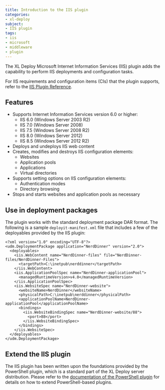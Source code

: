 ```yaml
---
title: Introduction to the IIS plugin
categories:
- xl-deploy
subject:
- IIS plugin
tags:
- iis
- microsoft
- middleware
- plugin
---
```


The XL Deploy Microsoft Internet Information Services (IIS) plugin adds the capability to perform IIS deployments and configuration tasks.

For IIS requirements and configuration items (CIs) that the plugin supports, refer to the [IIS Plugin Reference](/xl-deploy/latest/iisPluginManual.html).

## Features

* Supports Internet Information Services version 6.0 or higher:
    * IIS 6.0 (Windows Server 2003 R2)
    * IIS 7.0 (Windows Server 2008)
    * IIS 7.5 (Windows Server 2008 R2)
    * IIS 8.0 (Windows Server 2012)
    * IIS 8.5 (Windows Server 2012 R2)
* Deploys and undeploys IIS web content
* Creates, modifies and destroys IIS configuration elements:
    * Websites
    * Application pools
    * Applications
    * Virtual directories
* Supports setting options on IIS configuration elements:
    * Authentication modes
    * Directory browsing
* Stops and starts websites and application pools as necessary

## Use in deployment packages

The plugin works with the standard deployment package DAR format. The following is a sample `deployit-manifest.xml` file that includes a few of the deployables provided by the IIS plugin:

    <?xml version="1.0" encoding="UTF-8"?>
    <udm.DeploymentPackage application="NerdDinner" version="2.0">
      <deployables>
        <iis.WebContent name="NerdDinner-files" file="NerdDinner-files/NerdDinner-Files">
          <targetPath>C:\inetpub\nerddinner</targetPath>
        </iis.WebContent>
        <iis.ApplicationPoolSpec name="NerdDinner-applicationPool">
          <managedRuntimeVersion>v4.0</managedRuntimeVersion>
        </iis.ApplicationPoolSpec>
        <iis.WebsiteSpec name="NerdDinner-website">
          <websiteName>NerdDinner</websiteName>
          <physicalPath>C:\inetpub\nerddinner</physicalPath>
          <applicationPoolName>NerdDinner-applicationPool</applicationPoolName>
          <bindings>
            <iis.WebsiteBindingSpec name="NerdDinner-website/88">
              <port>88</port>
            </iis.WebsiteBindingSpec>
          </bindings>
        </iis.WebsiteSpec>
      </deployables>
    </udm.DeploymentPackage>

## Extend the IIS plugin ##

The IIS plugin has been written upon the foundations provided by the PowerShell plugin, which is a standard part of the XL Deploy server distribution. Please refer to the [documentation of the PowerShell plugin](/xl-deploy/concept/introduction-to-the-xl-deploy-powershell-plugin.html) for details on how to extend PowerShell-based plugins.
